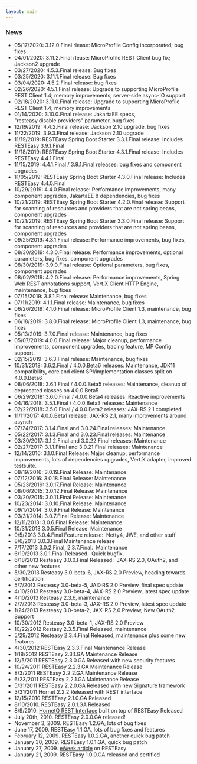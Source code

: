 ```yaml
---
layout: main
---
```

### News
-   05/17/2020: 3.12.0.Final rlease: MicroProfile Config incorporated; bug fixes
-   04/01/2020: 3.11.2.Final rlease: MicroProfile REST Client bug fix; Jackson2 upgrade
-   03/27/2020: 4.5.3.Final release: Bug fixes
-   03/25/2020: 3.11.1.Final release: Bug fixes
-   03/04/2020: 4.5.2.Final release: bug fixes
-   02/26/2020: 4.5.1.Final release: Upgrade to supporting MicroProfile REST Client 1.4; memory improvements; server-side async-IO support
-   02/18/2020: 3.11.0.Final release: Upgrade to supporting MicroProfile REST Client 1.4; memory improvements
-   01/14/2020: 3.10.0.Final release: JakartaEE specs, "resteasy.disable.providers" parameter, bug fixes
-   12/19/2019: 4.4.2.Final release: Jackson 2.10 upgrade, bug fixes
-   11/22/2019: 3.9.3.Final release: Jackson 2.10 upgrade
-   11/19/2019: RESTEasy Spring Boot Starter 3.3.1.Final release:
    Includes RESTEasy 3.9.1.Final
-   11/18/2019: RESTEasy Spring Boot Starter 4.3.1.Final release:
    Includes RESTEasy 4.4.1.Final
-   11/15/2019: 4.4.1.Final / 3.9.1.Final releases: bug fixes and
    component upgrades
-   11/05/2019: RESTEasy Spring Boot Starter 4.3.0.Final release:
    Includes RESTEasy 4.4.0.Final
-   10/29/2019: 4.4.0.Final release: Performance improvements, many
    component upgrades, JakartaEE 8 dependencies, bug fixes
-   10/21/2019: RESTEasy Spring Boot Starter 4.2.0.Final release:
    Support for scanning of resources and providers that are not spring
    beans, component upgrades
-   10/21/2019: RESTEasy Spring Boot Starter 3.3.0.Final release:
    Support for scanning of resources and providers that are not spring
    beans, component upgrades
-   09/25/2019: 4.3.1.Final release: Performance improvements, bug
    fixes, component upgrades
-   08/30/2019: 4.3.0.Final release: Performance improvements, optional
    parameters, bug fixes, component upgrades
-   08/30/2019: 3.9.0.Final release: Optional parameters, bug fixes,
    component upgrades
-   08/02/2019: 4.2.0.Final release: Performance improvements, Spring
    Web REST annotations support, Vert.X Client HTTP Engine,
    maintenance, bug fixes
-   07/15/2019: 3.8.1.Final release: Maintenance, bug fixes
-   07/11/2019: 4.1.1.Final release: Maintenance, bug fixes
-   06/26/2019: 4.1.0.Final release: MicroProfile Client 1.3,
    maintenance, bug fixes
-   06/18/2019: 3.8.0.Final release: MicroProfile Client 1.3,
    maintenance, bug fixes
-   05/13/2019: 3.7.0.Final release: Maintenance, bug fixes
-   05/07/2019: 4.0.0.Final release: Major cleanup, performance
    improvements, component upgrades, tracing feature, MP Config
    support.
-   02/15/2019: 3.6.3.Final release: Maintenance, bug fixes
-   10/31/2018: 3.6.2.Final / 4.0.0.Beta6 releases: Maintenance, JDK11
    compatibility, core and client SPI/implementation classes split on
    4.0.0.Beta6
-   08/06/2018: 3.6.1.Final / 4.0.0.Beta5 releases: Maintenance, cleanup
    of deprecated classes on 4.0.0.Beta5
-   06/29/2018: 3.6.0.Final / 4.0.0.Beta4 releases: Reactive
    improvements
-   04/16/2018: 3.5.1.Final / 4.0.0.Beta3 releases: Maintenance
-   02/22/2018: 3.5.0.Final / 4.0.0.Beta2 releases: JAX-RS 2.1 completed
-   11/11/2017: 4.0.0.Beta1 release: JAX-RS 2.1, many improvements
    around asynch
-   07/24/2017: 3.1.4.Final and 3.0.24.Final releases: Maintenance
-   05/22/2017: 3.1.3.Final and 3.0.23.Final releases: Maintenance
-   03/30/2017: 3.1.2.Final and 3.0.22.Final releases: Maintenance
-   02/27/2017: 3.1.1.Final and 3.0.21.Final releases: Maintenance
-   12/14/2016: 3.1.0.Final Release: Major cleanup, performance
    improvements, lots of dependencies upgrades, Vert.X adapter,
    improved testsuite.
-   08/19/2016: 3.0.19.Final Release: Maintenance
-   07/12/2016: 3.0.18.Final Release: Maintenance
-   05/23/2016: 3.0.17.Final Release: Maintenance
-   08/06/2015: 3.0.12.Final Release: Maintenance
-   03/20/2015: 3.0.11.Final Release: Maintenance
-   10/23/2014: 3.0.10.Final Release: Maintenance
-   09/17/2014: 3.0.9.Final Release: Maintenance
-   03/31/2014: 3.0.7.Final Release: Maintenance
-   12/11/2013: 3.0.6.Final Release: Maintenance
-   10/31/2013 3.0.5.Final Release: Maintenance
-   9/5/2013 3.0.4.Final Feature release:  Netty4, JWE, and other stuff
-   8/6/2013 3.0.3.Final Maintenance release
-   7/17/2013 3.0.2.Final, 2.3.7.Final.  Maintenance
-   6/19/2013 3.0.1.Final Released.  Quick bugfix.
-   6/18/2013 Resteasy 3.0.0.Final Released!  JAX-RS 2.0, OAuth2, and
    other new features
-   5/30/2013 Resteasy 3.0-beta-6, JAX-RS 2.0 Preview, heading towards
    certification
-   5/7/2013 Resteasy 3.0-beta-5, JAX-RS 2.0 Preview, final spec update
-   4/10/2013 Resteasy 3.0-beta-4, JAX-RS 2.0 Preview, latest spec
    update
-   4/10/2013 Resteasy 2.3.6, maintenance
-   2/7/2013 Resteasy 3.0-beta-3, JAX-RS 2.0 Preview, latest spec update
-   1/24/2013 Resteasy 3.0-beta-2, JAX-RS 2.0 Preview, New OAuth2
    Support
-   10/30/2012 Resteasy 3.0-beta-1, JAX-RS 2.0 Preview
-   10/22/2012 Restasy 2.3.5.Final Released, maintenance
-   5/29/2012 Resteasy 2.3.4.Final Released, maintenance plus some new
    features
-   4/30/2012 RESTEasy 2.3.3.Final Maintenance Release
-   1/18/2012 RESTEasy 2.3.1.GA Maintenance Release
-   12/5/2011 RESTEasy 2.3.0.GA Released with new security features
-   10/24/2011 RESTEasy 2.2.3.GA Maintenance Release
-   8/3/2011 RESTEasy 2.2.2.GA Maintenance Release
-   6/23/2011 RESTEasy 2.2.1.GA Maintenance Release
-   5/31/2011 RESTEasy 2.2.0.GA Released with new Signature framework
-   3/31/2011 Hornet 2.2.2 Released with REST interface
-   12/15/2010 RESTEasy 2.1.0.GA Released
-   8/10/2010. RESTEasy 2.0.1.GA Released
-   8/9/2010. [HornetQ REST Interface](hornetq/rest.html) built on top
    of RESTEasy Released
-   July 20th, 2010. RESTEasy 2.0.0.GA released!
-   November 3, 2009. RESTEasy 1.2.GA, lots of bug fixes
-   June 17, 2009. RESTEasy 1.1.GA, lots of bug fixes and features
-   February 12, 2009. RESTEasy 1.0.2.GA, another quick bug patch
-   January 30, 2009. RESTEasy 1.0.1.GA, quick bug patch
-   January 27, 2009. [eWeek
    article](https://www.eweek.com/c/a/Application-Development/JBoss-Helps-Developers-RESTEasy-Writing-RESTbased-Java-Web-Services/)
    on RESTEasy
-   January 21, 2009. RESTEasy 1.0.0.GA released and certified




